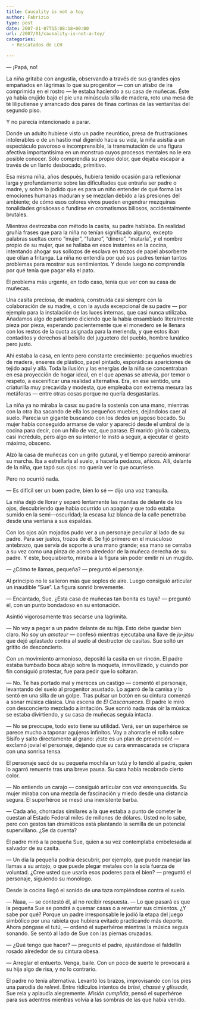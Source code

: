 ```yaml
---
title: Causality is not a toy
author: Fabrizio
type: post
date: 2007-01-07T15:08:18+00:00
url: /2007/01/causality-is-not-a-toy/
categories:
  - Rescatados de LCH

---
```

— ¡Papá, no!

La niña gritaba con angustia, observando a través de sus grandes ojos empañados en lágrimas lo que su progenitor — con un atisbo de ira comprimida en el rostro — le estaba haciendo a su casa de muñecas. Éste ya había crujido bajo el pie una minúscula silla de madera, roto una mesa de té liliputiense y arrancado dos pares de finas cortinas de las ventanitas del segundo piso.

Y no parecía intencionado a parar.

Donde un adulto hubiese visto un padre neurótico, presa de frustraciones intolerables o de un hastío mal digerido hacia su vida, la niña asistía a un espectáculo pavoroso e incomprensible, la transmutación de una figura afectiva importantísima en un monstruo cuyos procesos mentales no le era posible conocer. Sólo comprendía su propio dolor, que dejaba escapar a través de un llanto desbocado, primitivo.

Esa misma niña, años después, hubiera tenido ocasión para reflexionar larga y profundamente sobre las dificultades que entraña ser padre o madre, y sobre lo jodido que es para un niño entender de qué forma las emociones humanas maduran y se mezclan debido a las presiones del ambiente; de cómo esos colores vivos pueden engendrar mezquinas tonalidades grisáceas o fundirse en cromatismos biliosos, accidentalmente brutales.

Mientras destrozaba con método la casita, su padre hablaba. En realidad gruñía frases que para la niña no tenían significado alguno, excepto palabras sueltas como &#8220;mujer&#8221;, &#8220;futuro&#8221;, &#8220;dinero&#8221;, &#8220;mataría&#8221;, y el nombre propio de su mujer, que se hallaba en esos instantes en la cocina, intentando ahogar sus sollozos de esclava en trozos de papel absorbente que olían a fritanga. La niña no entendía por qué sus padres tenían tantos problemas para mostrar sus sentimientos. Y desde luego no comprendía por qué tenía que pagar ella el pato.

El problema más urgente, en todo caso, tenía que ver con su casa de muñecas.

Una casita preciosa, de madera, construida casi siempre con la colaboración de su madre, o con la ayuda excepcional de su padre — por ejemplo para la instalación de las luces internas, que casi nunca utilizaba. Añadamos algo de patetismo diciendo que la había ensamblado literalmente pieza por pieza, esperando pacientemente que el monedero se le llenara con los restos de la cuota asignada para la merienda, y que estos iban contaditos y derechos al bolsillo del juguetero del pueblo, hombre lunático pero justo.

Ahí estaba la casa, en lento pero constante crecimiento: pequeños muebles de madera, enseres de plástico, papel pintado, esporádicas apariciones de tejido aquí y allá. Toda la ilusión y las energías de la niña se concentraban en esa proyección de hogar ideal, en el que apenas se atrevía, por temor o respeto, a escenificar una realidad alternativa. Era, en ese sentido, una criaturilla muy precavida y modesta, que empleaba con extrema mesura las metáforas — entre otras cosas porque no quería desgastarlas.

La niña ya no miraba la casa: su padre la sostenía con una mano, mientras con la otra iba sacando de ella los pequeños muebles, dejándolos caer al suelo. Parecía un gigante buscando con los dedos un jugoso bocado. Su mujer había conseguido armarse de valor y apareció desde el umbral de la cocina para decir, con un hilo de voz, que parase. El marido giró la cabeza, casi incrédulo, pero algo en su interior le instó a seguir, a ejecutar el gesto máximo, obsceno.

Alzó la casa de muñecas con un grito gutural, y el tiempo pareció aminorar su marcha. Iba a estrellarla al suelo, a hacerla pedazos, añicos. Allí, delante de la niña, que tapó sus ojos: no quería ver lo que ocurriese.

Pero no ocurrió nada.

— Es difícil ser un buen padre, bien lo sé — dijo una voz tranquila.

La niña dejó de llorar y separó lentamente las manitas de delante de los ojos, descubriendo que había ocurrido un apagón y que todo estaba sumido en la semi—oscuridad; la escasa luz blanca de la calle penetraba desde una ventana a sus espaldas.

Con los ojos aún mojados pudo ver a un personaje peculiar al lado de su padre. Para ser justos, trozos de él. Se fijó primero en el musculoso antebrazo, que servía de soporte a una mano grande; esa mano se cerraba a su vez como una pinza de acero alrededor de la muñeca derecha de su padre. Y éste, boquiabierto, miraba a la figura sin poder emitir ni un mugido.

— ¿Cómo te llamas, pequeña? — preguntó el personaje.

Al principio no le salieron más que soplos de aire. Luego consiguió articular un inaudible &#8220;Sue&#8221;. La figura sonrió brevemente.

— Encantado, Sue. ¿Esta casa de muñecas tan bonita es tuya? — preguntó él, con un punto bondadoso en su entonación.

Asintió vigorosamente tras secarse una lagrimita.

— No voy a pegar a un padre delante de su hija. Esto debe quedar bien claro. No soy un _amateur_ — confesó mientras ejecutaba una llave de _ju-jitsu_ que dejó aplastado contra al suelo al destructor de casitas. Sue soltó un gritito de desconcierto.

Con un movimiento armonioso, depositó la casita en un rincón. El padre estaba tumbado boca abajo sobre la moqueta, inmovilizado, y cuando por fin consiguió protestar, fue para pedir que lo soltaran.

— No. Te has portado mal y mereces un castigo — comentó el personaje, levantando del suelo al progenitor asustado. Lo agarró de la camisa y lo sentó en una silla de un golpe. Tras pulsar un botón en su cintura comenzó a sonar música clásica. Una escena de _El Cascanueces_. El padre le miró con desconcierto mezclado a irritación. Sue sonrió nada más oír la música: se estaba divirtiendo, y su casa de muñecas seguía intacta.

— No se preocupe, todo esto tiene su utilidad. Verá, ser un superhéroe se parece mucho a taponar agujeros infinitos. Voy a ahorrarle el rollo sobre Sísifo y salto directamente al grano: ¡éste es un plan de prevención! — exclamó jovial el personaje, dejando que su cara enmascarada se crispara con una sonrisa tensa.

El personaje sacó de su pequeña mochila un tutú y lo tendió al padre, quien lo agarró renuente tras una breve pausa. Su cara había recobrado cierto color.

— No entiendo un carajo — consiguió articular con voz enronquecida. Su mujer miraba con una mezcla de fascinación y miedo desde una distancia segura. El superhéroe se mesó una inexistente barba.

— Cada año, chorradas similares a la que estaba a punto de cometer le cuestan al Estado Federal miles de millones de dólares. Usted no lo sabe, pero con gestos tan dramáticos está plantando la semilla de un potencial supervillano. ¿Se da cuenta?

El padre miró a la pequeña Sue, quien a su vez contemplaba embelesada al salvador de su casita.

— Un día la pequeña podría descubrir, por ejemplo, que puede manejar las llamas a su antojo, o que puede plegar metales con la sola fuerza de voluntad. ¿Cree usted que usaría esos poderes para el bien? — preguntó el personaje, siguiendo su monólogo.

Desde la cocina llegó el sonido de una taza rompiéndose contra el suelo.

— Naaa, — se contestó él, al no recibir respuesta. — Lo que pasará es que la pequeña Sue se pondrá a quemar casas o a reventar sus cimientos. ¿Y sabe por qué? Porque un padre irresponsable le jodió la etapa del juego simbólico por una rabieta que hubiera evitado practicando más deporte. Ahora póngase el tutú, — ordenó el superhéroe mientras la música seguía sonando. Se sentó al lado de Sue con las piernas cruzadas.

— ¿Qué tengo que hacer? — preguntó el padre, ajustándose el faldellín rosado alrededor de su cintura obesa.

— Arreglar el entuerto. Venga, baile. Con un poco de suerte le provocará a su hija algo de risa, y no lo contrario.

El padre no tenía alternativa. Levantó los brazos, improvisando con los pies una parodia de _relevé_. Entre ridículos intentos de _brisé_, _chassé_ y _glissade_, Sue reía y aplaudía alegremente. _Misión cumplida_, pensó el superhéroe para sus adentros mientras volvía a las sombras de las que había venido.